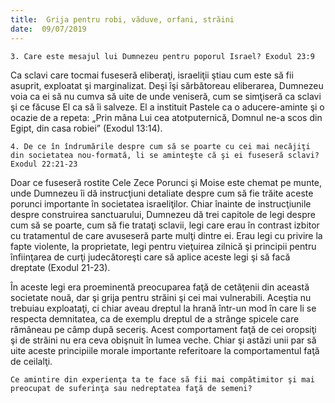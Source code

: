 ```yaml
---
title:  Grija pentru robi, văduve, orfani, străini
date:  09/07/2019
---
```


`3. Care este mesajul lui Dumnezeu pentru poporul Israel? Exodul 23:9`

Ca sclavi care tocmai fuseseră eliberaţi, israeliţii ştiau cum este să fii asuprit, exploatat şi marginalizat. Deşi îşi sărbătoreau eliberarea, Dumnezeu voia ca ei să nu cumva să uite de unde veniseră, cum se simţiseră ca sclavi şi ce făcuse El ca să îi salveze. El a instituit Pastele ca o aducere-aminte şi o ocazie de a repeta: „Prin mâna Lui cea atotputernică, Domnul ne-a scos din Egipt, din casa robiei” (Exodul 13:14).

`4. De ce în îndrumările despre cum să se poarte cu cei mai necăjiţi din societatea nou-formată, li se aminteşte că şi ei fuseseră sclavi? Exodul 22:21-23`

Doar ce fuseseră rostite Cele Zece Porunci şi Moise este chemat pe munte, unde Dumnezeu îi dă instrucţiuni detaliate despre cum să fie trăite aceste porunci importante în societatea israeliţilor. Chiar înainte de instrucţiunile despre construirea sanctuarului, Dumnezeu dă trei capitole de legi despre cum să se poarte, cum să fie trataţi sclavii, legi care erau în contrast izbitor cu tratamentul de care avuseseră parte mulţi dintre ei. Erau legi cu privire la fapte violente, la proprietate, legi pentru vieţuirea zilnică şi principii pentru înfiinţarea de curţi judecătoreşti care să aplice aceste legi şi să facă dreptate (Exodul 21-23).

În aceste legi era proeminentă preocuparea faţă de cetăţenii din această societate nouă, dar şi grija pentru străini şi cei mai vulnerabili. Aceştia nu trebuiau exploataţi, ci chiar aveau dreptul la hrană într-un mod în care li se respecta demnitatea, ca de exemplu dreptul de a strânge spicele care rămâneau pe câmp după seceriş. Acest comportament faţă de cei oropsiţi şi de străini nu era ceva obişnuit în lumea veche. Chiar şi astăzi unii par să uite aceste principiile morale importante referitoare la comportamentul faţă de ceilalţi.

`Ce amintire din experienţa ta te face să fii mai compătimitor şi mai preocupat de suferinţa sau nedreptatea faţă de semeni?`